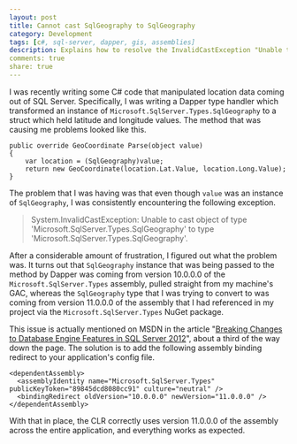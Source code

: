 ```yaml
---
layout: post
title: Cannot cast SqlGeography to SqlGeography
category: Development
tags: [c#, sql-server, dapper, gis, assemblies]
description: Explains how to resolve the InvalidCastException "Unable to cast object of type 'Microsoft.SqlServer.Types.SqlGeography' to type 'Microsoft.SqlServer.Types.SqlGeography".
comments: true
share: true
---
```

I was recently writing some C# code that manipulated location data coming out of SQL Server. Specifically, I was writing a Dapper type handler which transformed an instance of `Microsoft.SqlServer.Types.SqlGeography` to a struct which held latitude and longitude values. The method that was causing me problems looked like this.

    public override GeoCoordinate Parse(object value)
    {
        var location = (SqlGeography)value;
        return new GeoCoordinate(location.Lat.Value, location.Long.Value);
    }

The problem that I was having was that even though `value` was an instance of `SqlGeography`, I was consistently encountering the following exception.

> System.InvalidCastException: Unable to cast object of type 'Microsoft.SqlServer.Types.SqlGeography' to type 'Microsoft.SqlServer.Types.SqlGeography'.

After a considerable amount of frustration, I figured out what the problem was. It turns out that `SqlGeography` instance that was being passed to the method by Dapper was coming from version 10.0.0.0 of the `Microsoft.SqlServer.Types` assembly, pulled straight from my machine's GAC, whereas the `SqlGeography` type that I was trying to convert to was coming from version 11.0.0.0 of the assembly that I had referenced in my project via the `Microsoft.SqlServer.Types` NuGet package.

This issue is actually mentioned on MSDN in the article "[Breaking Changes to Database Engine Features in SQL Server 2012](http://msdn.microsoft.com/en-us/library/ms143179(v=sql.110).aspx)", about a third of the way down the page. The solution is to add the following assembly binding redirect to your application's config file.

    <dependentAssembly>
      <assemblyIdentity name="Microsoft.SqlServer.Types" publicKeyToken="89845dcd8080cc91" culture="neutral" />
      <bindingRedirect oldVersion="10.0.0.0" newVersion="11.0.0.0" />
    </dependentAssembly>

With that in place, the CLR correctly uses version 11.0.0.0 of the assembly across the entire application, and everything works as expected.